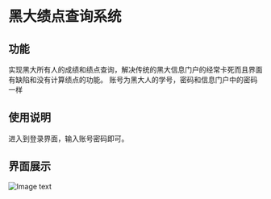 黑大绩点查询系统
======

功能
------
实现黑大所有人的成绩和绩点查询，解决传统的黑大信息门户的经常卡死而且界面有缺陷和没有计算绩点的功能。
账号为黑大人的学号，密码和信息门户中的密码一样

使用说明
------
进入到登录界面，输入账号密码即可。

界面展示
------
![Image text](https://raw.github.com/naginoasukara/repositpry/master/heida-grade-search-system/黑大绩点系统登录界面图.jpg)

